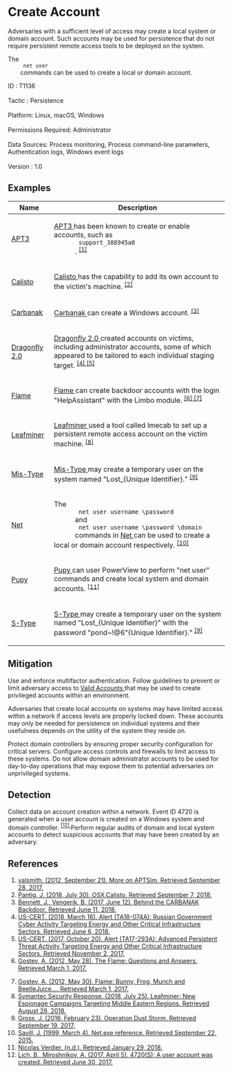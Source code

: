 <div class="container-fluid">
 <h1>
  Create Account
 </h1>
 <div class="row">
  <div class="col-md-8 description-body">
   <p>
    Adversaries with a sufficient level of access may create a local system or domain account. Such accounts may be used for persistence that do not require persistent remote access tools to be deployed on the system.
   </p>
   <p>
    The
    <code>
     net user
    </code>
    commands can be used to create a local or domain account.
   </p>
  </div>
  <div class="col-md-4">
   <div class="card">
    <div class="card-body">
     <div class="card-data">
      <span class="h5 card-title">
       ID
      </span>
      : T1136
      <br/>
      <br/>
     </div>
     <div class="card-data">
      <span class="h5 card-title">
      </span>
     </div>
     <div class="card-data">
      <span class="h5 card-title">
       Tactic
      </span>
      : Persistence
      <br/>
      <br/>
     </div>
     <div class="card-data">
      <span class="h5 card-title">
       Platform:
      </span>
      Linux, macOS, Windows
      <br/>
      <br/>
     </div>
     <div class="card-data">
      <span class="h5 card-title">
       Permissions Required:
      </span>
      Administrator
      <br/>
      <br/>
     </div>
     <div class="card-data">
      <span class="h5 card-title">
      </span>
     </div>
     <div class="card-data">
      <span class="h5 card-title">
       Data Sources:
      </span>
      Process monitoring, Process command-line parameters, Authentication logs, Windows event logs
      <br/>
      <br/>
     </div>
     <div class="card-data">
      <span class="h5 card-title">
      </span>
     </div>
     <div class="card-data">
      <span class="h5 card-title">
      </span>
     </div>
     <div class="card-data">
      <span class="h5 card-title">
      </span>
     </div>
     <div class="card-data">
      <span class="h5 card-title">
      </span>
     </div>
     <div class="card-data">
      <span class="h5 card-title">
      </span>
     </div>
     <div class="card-data">
      <span class="h5 card-title">
      </span>
     </div>
     <div class="card-data">
      <span class="h5 card-title">
       Version
      </span>
      : 1.0
     </div>
    </div>
   </div>
  </div>
 </div>
 <h2 class="pt-3" id="examples">
  Examples
 </h2>
 <table class="table table-bordered table-light mt-2">
  <thead>
   <tr>
    <th scope="col">
     Name
    </th>
    <th scope="col">
     Description
    </th>
   </tr>
  </thead>
  <tbody class="bg-white">
   <tr>
    <td>
     <a href="https://attack.mitre.org/groups/G0022">
      APT3
     </a>
    </td>
    <td>
     <p>
      <a href="https://attack.mitre.org/groups/G0022">
       APT3
      </a>
      has been known to create or enable accounts, such as
      <code>
       support_388945a0
      </code>
      .
      <span class="scite-citeref-number" data-reference="aptsim" id="scite-ref-1-a" onclick="scrollToRef('scite-1')">
       <sup>
        <a aria-describedby="qtip-0" data-hasqtip="0" href="http://carnal0wnage.attackresearch.com/2012/09/more-on-aptsim.html" target="_blank">
         [1]
        </a>
       </sup>
      </span>
     </p>
    </td>
   </tr>
   <tr>
    <td>
     <a href="https://attack.mitre.org/software/S0274">
      Calisto
     </a>
    </td>
    <td>
     <p>
      <a href="https://attack.mitre.org/software/S0274">
       Calisto
      </a>
      has the capability to add its own account to the victim's machine.
      <span class="scite-citeref-number" data-reference="Symantec Calisto July 2018" id="scite-ref-2-a" onclick="scrollToRef('scite-2')">
       <sup>
        <a aria-describedby="qtip-1" data-hasqtip="1" href="https://www.symantec.com/security-center/writeup/2018-073014-2512-99?om_rssid=sr-latestthreats30days" target="_blank">
         [2]
        </a>
       </sup>
      </span>
     </p>
    </td>
   </tr>
   <tr>
    <td>
     <a href="https://attack.mitre.org/software/S0030">
      Carbanak
     </a>
    </td>
    <td>
     <p>
      <a href="https://attack.mitre.org/software/S0030">
       Carbanak
      </a>
      can create a Windows account.
      <span class="scite-citeref-number" data-reference="FireEye CARBANAK June 2017" id="scite-ref-3-a" onclick="scrollToRef('scite-3')">
       <sup>
        <a aria-describedby="qtip-2" data-hasqtip="2" href="https://www.fireeye.com/blog/threat-research/2017/06/behind-the-carbanak-backdoor.html" target="_blank">
         [3]
        </a>
       </sup>
      </span>
     </p>
    </td>
   </tr>
   <tr>
    <td>
     <a href="https://attack.mitre.org/groups/G0074">
      Dragonfly 2.0
     </a>
    </td>
    <td>
     <p>
      <a href="https://attack.mitre.org/groups/G0074">
       Dragonfly 2.0
      </a>
      created accounts on victims, including administrator accounts, some of which appeared to be tailored to each individual staging target.
      <span class="scite-citeref-number" data-reference="US-CERT TA18-074A" id="scite-ref-4-a" onclick="scrollToRef('scite-4')">
       <sup>
        <a aria-describedby="qtip-3" data-hasqtip="3" href="https://www.us-cert.gov/ncas/alerts/TA18-074A" target="_blank">
         [4]
        </a>
       </sup>
      </span>
      <span class="scite-citeref-number" data-reference="US-CERT APT Energy Oct 2017" id="scite-ref-5-a" onclick="scrollToRef('scite-5')">
       <sup>
        <a aria-describedby="qtip-4" data-hasqtip="4" href="https://www.us-cert.gov/ncas/alerts/TA17-293A" target="_blank">
         [5]
        </a>
       </sup>
      </span>
     </p>
    </td>
   </tr>
   <tr>
    <td>
     <a href="https://attack.mitre.org/software/S0143">
      Flame
     </a>
    </td>
    <td>
     <p>
      <a href="https://attack.mitre.org/software/S0143">
       Flame
      </a>
      can create backdoor accounts with the login "HelpAssistant" with the Limbo module.
      <span class="scite-citeref-number" data-reference="Kaspersky Flame" id="scite-ref-6-a" onclick="scrollToRef('scite-6')">
       <sup>
        <a aria-describedby="qtip-5" data-hasqtip="5" href="https://securelist.com/the-flame-questions-and-answers-51/34344/" target="_blank">
         [6]
        </a>
       </sup>
      </span>
      <span class="scite-citeref-number" data-reference="Kaspersky Flame Functionality" id="scite-ref-7-a" onclick="scrollToRef('scite-7')">
       <sup>
        <a aria-describedby="qtip-6" data-hasqtip="6" href="https://securelist.com/flame-bunny-frog-munch-and-beetlejuice-2/32855/" target="_blank">
         [7]
        </a>
       </sup>
      </span>
     </p>
    </td>
   </tr>
   <tr>
    <td>
     <a href="https://attack.mitre.org/groups/G0077">
      Leafminer
     </a>
    </td>
    <td>
     <p>
      <a href="https://attack.mitre.org/groups/G0077">
       Leafminer
      </a>
      used a tool called Imecab to set up a persistent remote access account on the victim machine.
      <span class="scite-citeref-number" data-reference="Symantec Leafminer July 2018" id="scite-ref-8-a" onclick="scrollToRef('scite-8')">
       <sup>
        <a aria-describedby="qtip-7" data-hasqtip="7" href="https://www.symantec.com/blogs/threat-intelligence/leafminer-espionage-middle-east" target="_blank">
         [8]
        </a>
       </sup>
      </span>
     </p>
    </td>
   </tr>
   <tr>
    <td>
     <a href="https://attack.mitre.org/software/S0084">
      Mis-Type
     </a>
    </td>
    <td>
     <p>
      <a href="https://attack.mitre.org/software/S0084">
       Mis-Type
      </a>
      may create a temporary user on the system named "Lost_{Unique Identifier}."
      <span class="scite-citeref-number" data-reference="Cylance Dust Storm" id="scite-ref-9-a" onclick="scrollToRef('scite-9')">
       <sup>
        <a aria-describedby="qtip-8" data-hasqtip="8" href="https://www.cylance.com/content/dam/cylance/pdfs/reports/Op_Dust_Storm_Report.pdf" target="_blank">
         [9]
        </a>
       </sup>
      </span>
     </p>
    </td>
   </tr>
   <tr>
    <td>
     <a href="https://attack.mitre.org/software/S0039">
      Net
     </a>
    </td>
    <td>
     <p>
      The
      <code>
       net user username \password
      </code>
      and
      <code>
       net user username \password \domain
      </code>
      commands in
      <a href="https://attack.mitre.org/software/S0039">
       Net
      </a>
      can be used to create a local or domain account respectively.
      <span class="scite-citeref-number" data-reference="Savill 1999" id="scite-ref-10-a" onclick="scrollToRef('scite-10')">
       <sup>
        <a aria-describedby="qtip-9" data-hasqtip="9" href="http://windowsitpro.com/windows/netexe-reference" target="_blank">
         [10]
        </a>
       </sup>
      </span>
     </p>
    </td>
   </tr>
   <tr>
    <td>
     <a href="https://attack.mitre.org/software/S0192">
      Pupy
     </a>
    </td>
    <td>
     <p>
      <a href="https://attack.mitre.org/software/S0192">
       Pupy
      </a>
      can user PowerView to perform "net user" commands and create local system and domain accounts.
      <span class="scite-citeref-number" data-reference="GitHub Pupy" id="scite-ref-11-a" onclick="scrollToRef('scite-11')">
       <sup>
        <a aria-describedby="qtip-10" data-hasqtip="10" href="https://github.com/n1nj4sec/pupy" target="_blank">
         [11]
        </a>
       </sup>
      </span>
     </p>
    </td>
   </tr>
   <tr>
    <td>
     <a href="https://attack.mitre.org/software/S0085">
      S-Type
     </a>
    </td>
    <td>
     <p>
      <a href="https://attack.mitre.org/software/S0085">
       S-Type
      </a>
      may create a temporary user on the system named "Lost_{Unique Identifier}" with the password "pond~!@6"{Unique Identifier}."
      <span class="scite-citeref-number" data-reference="Cylance Dust Storm" id="scite-ref-9-a" onclick="scrollToRef('scite-9')">
       <sup>
        <a aria-describedby="qtip-8" data-hasqtip="8" href="https://www.cylance.com/content/dam/cylance/pdfs/reports/Op_Dust_Storm_Report.pdf" target="_blank">
         [9]
        </a>
       </sup>
      </span>
     </p>
    </td>
   </tr>
  </tbody>
 </table>
 <h2 class="pt-3" id="mitigation">
  Mitigation
 </h2>
 <p>
  Use and enforce multifactor authentication. Follow guidelines to prevent or limit adversary access to
  <a href="https://attack.mitre.org/techniques/T1078">
   Valid Accounts
  </a>
  that may be used to create privileged accounts within an environment.
 </p>
 <p>
  Adversaries that create local accounts on systems may have limited access within a network if access levels are properly locked down. These accounts may only be needed for persistence on individual systems and their usefulness depends on the utility of the system they reside on.
 </p>
 <p>
  Protect domain controllers by ensuring proper security configuration for critical servers. Configure access controls and firewalls to limit access to these systems. Do not allow domain administrator accounts to be used for day-to-day operations that may expose them to potential adversaries on unprivileged systems.
 </p>
 <h2 class="pt-3" id="detection">
  Detection
 </h2>
 <p>
  Collect data on account creation within a network. Event ID 4720 is generated when a user account is created on a Windows system and domain controller.
  <span class="scite-citeref-number" data-reference="Microsoft User Creation Event" id="scite-ref-12-a">
   <sup>
    <a aria-describedby="qtip-11" data-hasqtip="11" href="https://docs.microsoft.com/windows/device-security/auditing/event-4720" target="_blank">
     [12]
    </a>
   </sup>
  </span>
  Perform regular audits of domain and local system accounts to detect suspicious accounts that may have been created by an adversary.
 </p>
 <h2 class="pt-3" id="references">
  References
 </h2>
 <div class="row">
  <div class="col">
   <ol>
    <li>
     <span class="scite-citation" id="scite-1">
      <span class="scite-citation-text">
       <a class="external text" href="http://carnal0wnage.attackresearch.com/2012/09/more-on-aptsim.html" name="scite-1" rel="nofollow" target="_blank">
        valsmith. (2012, September 21). More on APTSim. Retrieved September 28, 2017.
       </a>
      </span>
     </span>
    </li>
    <li>
     <span class="scite-citation" id="scite-2">
      <span class="scite-citation-text">
       <a class="external text" href="https://www.symantec.com/security-center/writeup/2018-073014-2512-99?om_rssid=sr-latestthreats30days" name="scite-2" rel="nofollow" target="_blank">
        Pantig, J. (2018, July 30). OSX.Calisto. Retrieved September 7, 2018.
       </a>
      </span>
     </span>
    </li>
    <li>
     <span class="scite-citation" id="scite-3">
      <span class="scite-citation-text">
       <a class="external text" href="https://www.fireeye.com/blog/threat-research/2017/06/behind-the-carbanak-backdoor.html" name="scite-3" rel="nofollow" target="_blank">
        Bennett, J., Vengerik, B. (2017, June 12). Behind the CARBANAK Backdoor. Retrieved June 11, 2018.
       </a>
      </span>
     </span>
    </li>
    <li>
     <span class="scite-citation" id="scite-4">
      <span class="scite-citation-text">
       <a class="external text" href="https://www.us-cert.gov/ncas/alerts/TA18-074A" name="scite-4" rel="nofollow" target="_blank">
        US-CERT. (2018, March 16). Alert (TA18-074A): Russian Government Cyber Activity Targeting Energy and Other Critical Infrastructure Sectors. Retrieved June 6, 2018.
       </a>
      </span>
     </span>
    </li>
    <li>
     <span class="scite-citation" id="scite-5">
      <span class="scite-citation-text">
       <a class="external text" href="https://www.us-cert.gov/ncas/alerts/TA17-293A" name="scite-5" rel="nofollow" target="_blank">
        US-CERT. (2017, October 20). Alert (TA17-293A): Advanced Persistent Threat Activity Targeting Energy and Other Critical Infrastructure Sectors. Retrieved November 2, 2017.
       </a>
      </span>
     </span>
    </li>
    <li>
     <span class="scite-citation" id="scite-6">
      <span class="scite-citation-text">
       <a class="external text" href="https://securelist.com/the-flame-questions-and-answers-51/34344/" name="scite-6" rel="nofollow" target="_blank">
        Gostev, A. (2012, May 28). The Flame: Questions and Answers. Retrieved March 1, 2017.
       </a>
      </span>
     </span>
    </li>
   </ol>
  </div>
  <div class="col">
   <ol start="7.0">
    <li>
     <span class="scite-citation" id="scite-7">
      <span class="scite-citation-text">
       <a class="external text" href="https://securelist.com/flame-bunny-frog-munch-and-beetlejuice-2/32855/" name="scite-7" rel="nofollow" target="_blank">
        Gostev, A. (2012, May 30). Flame: Bunny, Frog, Munch and BeetleJuice…. Retrieved March 1, 2017.
       </a>
      </span>
     </span>
    </li>
    <li>
     <span class="scite-citation" id="scite-8">
      <span class="scite-citation-text">
       <a class="external text" href="https://www.symantec.com/blogs/threat-intelligence/leafminer-espionage-middle-east" name="scite-8" rel="nofollow" target="_blank">
        Symantec Security Response. (2018, July 25). Leafminer: New Espionage Campaigns Targeting Middle Eastern Regions. Retrieved August 28, 2018.
       </a>
      </span>
     </span>
    </li>
    <li>
     <span class="scite-citation" id="scite-9">
      <span class="scite-citation-text">
       <a class="external text" href="https://www.cylance.com/content/dam/cylance/pdfs/reports/Op_Dust_Storm_Report.pdf" name="scite-9" rel="nofollow" target="_blank">
        Gross, J. (2016, February 23). Operation Dust Storm. Retrieved September 19, 2017.
       </a>
      </span>
     </span>
    </li>
    <li>
     <span class="scite-citation" id="scite-10">
      <span class="scite-citation-text">
       <a class="external text" href="http://windowsitpro.com/windows/netexe-reference" name="scite-10" rel="nofollow" target="_blank">
        Savill, J. (1999, March 4). Net.exe reference. Retrieved September 22, 2015.
       </a>
      </span>
     </span>
    </li>
    <li>
     <span class="scite-citation" id="scite-11">
      <span class="scite-citation-text">
       <a class="external text" href="https://github.com/n1nj4sec/pupy" name="scite-11" rel="nofollow" target="_blank">
        Nicolas Verdier. (n.d.). Retrieved January 29, 2018.
       </a>
      </span>
     </span>
    </li>
    <li>
     <span class="scite-citation" id="scite-12">
      <span class="scite-citation-text">
       <a class="external text" href="https://docs.microsoft.com/windows/device-security/auditing/event-4720" name="scite-12" rel="nofollow" target="_blank">
        Lich, B., Miroshnikov, A. (2017, April 5). 4720(S): A user account was created. Retrieved June 30, 2017.
       </a>
      </span>
     </span>
    </li>
   </ol>
  </div>
 </div>
</div>
